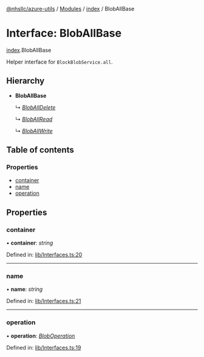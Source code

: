 [@nhsllc/azure-utils](../README.md) / [Modules](../modules.md) / [index](../modules/index.md) / BlobAllBase

# Interface: BlobAllBase

[index](../modules/index.md).BlobAllBase

Helper interface for `BlockBlobService.all`.

## Hierarchy

* **BlobAllBase**

  ↳ [*BlobAllDelete*](index.bloballdelete.md)

  ↳ [*BlobAllRead*](index.bloballread.md)

  ↳ [*BlobAllWrite*](index.bloballwrite.md)

## Table of contents

### Properties

- [container](index.bloballbase.md#container)
- [name](index.bloballbase.md#name)
- [operation](index.bloballbase.md#operation)

## Properties

### container

• **container**: *string*

Defined in: [lib/Interfaces.ts:20](https://github.com/nhsllc/azure-utils/blob/7c240ec/lib/Interfaces.ts#L20)

___

### name

• **name**: *string*

Defined in: [lib/Interfaces.ts:21](https://github.com/nhsllc/azure-utils/blob/7c240ec/lib/Interfaces.ts#L21)

___

### operation

• **operation**: [*BlobOperation*](../modules/index.md#bloboperation)

Defined in: [lib/Interfaces.ts:19](https://github.com/nhsllc/azure-utils/blob/7c240ec/lib/Interfaces.ts#L19)

